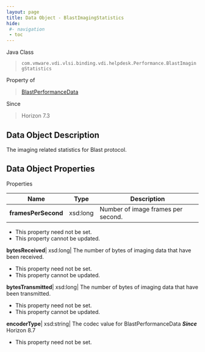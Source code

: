```yaml
---
layout: page
title: Data Object - BlastImagingStatistics
hide:
 #- navigation
 - toc
---
```






Java Class  
> `com.vmware.vdi.vlsi.binding.vdi.helpdesk.Performance.BlastImagingStatistics`

Property of  
> [BlastPerformanceData](vdi.helpdesk.Performance.BlastPerformanceData.md#field_detail)

Since  
> Horizon 7.3


## Data Object Description 

The imaging related statistics for Blast protocol. 

## Data Object Properties

Properties

Name |  Type |  Description   
---|---|---  
**framesPerSecond**|  xsd:long|  Number of image frames per second.   


 * This property need not be set.
 * This property cannot be updated.

  
**bytesReceived**|  xsd:long|  The number of bytes of imaging data that have been received.   


 * This property need not be set.
 * This property cannot be updated.

  
**bytesTransmitted**|  xsd:long|  The number of bytes of imaging data that have been transmitted.   


 * This property need not be set.
 * This property cannot be updated.

  
**encoderType**|  xsd:string|  The codec value for BlastPerformanceData  **_Since_** Horizon 8.7  


 * This property need not be set.

  
  
  
   
  
  
